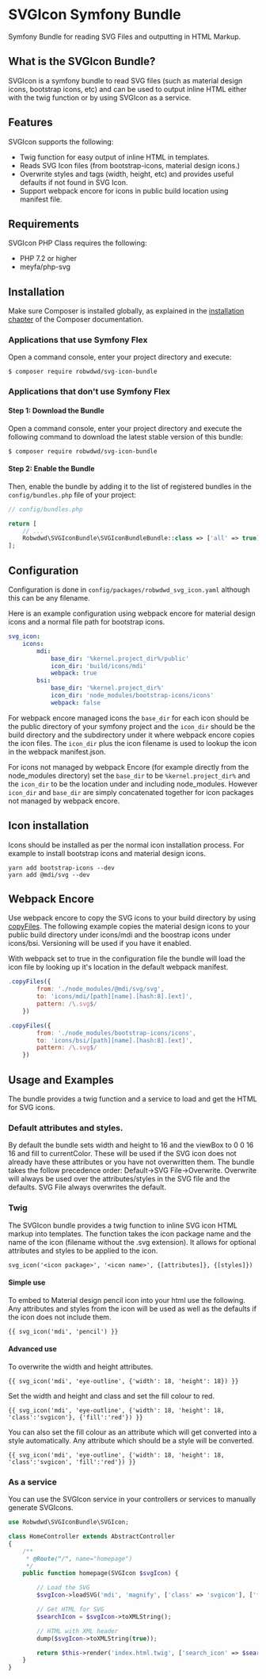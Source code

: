 # SVGIcon Symfony Bundle

Symfony Bundle for reading SVG Files and outputting in HTML Markup.

## What is the SVGIcon Bundle?

SVGIcon is a symfony bundle to read SVG files (such as material design
icons, bootstrap icons, etc) and can be used to output inline HTML either
with the twig function or by using SVGIcon as a service.

## Features

SVGIcon supports the following:

-   Twig function for easy output of inline HTML in templates.
-   Reads SVG Icon files (from bootstrap-icons, material design icons.)
-   Overwrite styles and tags (width, height, etc) and provides useful
    defaults if not found in SVG Icon.
-   Support webpack encore for icons in public build location using
    manifest file.

## Requirements

SVGIcon PHP Class requires the following:

-   PHP 7.2 or higher
-   meyfa/php-svg

## Installation

Make sure Composer is installed globally, as explained in the
[installation chapter](https://getcomposer.org/doc/00-intro.md)
of the Composer documentation.

### Applications that use Symfony Flex

Open a command console, enter your project directory and execute:

```console
$ composer require robwdwd/svg-icon-bundle
```

### Applications that don't use Symfony Flex

#### Step 1: Download the Bundle

Open a command console, enter your project directory and execute the
following command to download the latest stable version of this bundle:

```console
$ composer require robwdwd/svg-icon-bundle
```

#### Step 2: Enable the Bundle

Then, enable the bundle by adding it to the list of registered bundles
in the `config/bundles.php` file of your project:

```php
// config/bundles.php

return [
    // ...
    Robwdwd\SVGIconBundle\SVGIconBundleBundle::class => ['all' => true],
];
```

## Configuration

Configuration is done in `config/packages/robwdwd_svg_icon.yaml` although this
can be any filename.

Here is an example configuration using webpack encore for material design
icons and a normal file path for bootstrap icons.

```yaml
svg_icon:
    icons:
        mdi:
            base_dir: '%kernel.project_dir%/public'
            icon_dir: 'build/icons/mdi'
            webpack: true
        bsi:
            base_dir: '%kernel.project_dir%'
            icon_dir: 'node_modules/bootstrap-icons/icons'
            webpack: false
```

For webpack encore managed icons the `base_dir` for each icon should be the public
directory of your symfony project and the `icon_dir` should be the build
directory and the subdirectory under it where webpack encore copies the icon
files. The `icon_dir` plus the icon filename is used to lookup the icon in
the webpack manifest.json.

For icons not managed by webpack Encore (for example directly from the
node_modules directory) set the `base_dir` to be `%kernel.project_dir%` and
the `icon_dir` to be the location under and including node_modules. However
`icon_dir` and `base_dir` are simply concatenated together for icon packages
not managed by webpack encore.

## Icon installation

Icons should be installed as per the normal icon installation process. For
example to install bootstrap icons and material design icons.

```console
yarn add bootstrap-icons --dev
yarn add @mdi/svg --dev
```

## Webpack Encore

Use webpack encore to copy the SVG icons to your build directory by using
[copyFiles](https://symfony.com/doc/current/frontend/encore/copy-files.html).
The following example copies the material design icons to your public build
directory under icons/mdi and the boostrap icons under icons/bsi. Versioning
will be used if you have it enabled.

With webpack set to true in the configuration file the bundle will load the
icon file by looking up it's location in the default webpack manifest.

```javascript
.copyFiles({
        from: './node_modules/@mdi/svg/svg',
        to: 'icons/mdi/[path][name].[hash:8].[ext]',
        pattern: /\.svg$/
    })

.copyFiles({
        from: './node_modules/bootstrap-icons/icons',
        to: 'icons/bsi/[path][name].[hash:8].[ext]',
        pattern: /\.svg$/
    })
```

## Usage and Examples

The bundle provides a twig function and a service to load and get the HTML
for SVG icons.

### Default attributes and styles.

By default the bundle sets width and height to 16 and the viewBox to 0 0 16 16
and fill to currentColor. These will be used if the SVG icon does not already
have these attributes or you have not overwritten them. The bundle takes the
follow precedence order: Default->SVG File->Overwrite. Overwrite will always be
used over the attributes/styles in the SVG file and the defaults. SVG File always
overwrites the default.

### Twig

The SVGIcon bundle provides a twig function to inline SVG icon HTML markup
into templates. The function takes the icon package name and the name of
the icon (filename without the .svg extension). It allows for optional attributes
and styles to be applied to the icon.

    svg_icon('<icon package>', '<icon name>', {[attributes]}, {[styles]})

#### Simple use

To embed to Material design pencil icon into your html use the following. Any
attributes and styles from the icon will be used as well as the defaults if the
icon does not include them.

    {{ svg_icon('mdi', 'pencil') }}

#### Advanced use

To overwrite the width and height attributes.

    {{ svg_icon('mdi', 'eye-outline', {'width': 18, 'height': 18}) }}

Set the width and height and class and set the fill colour to red.

    {{ svg_icon('mdi', 'eye-outline', {'width': 18, 'height': 18, 'class':'svgicon'}, {'fill':'red'}) }}

You can also set the fill colour as an attribute which will get converted into
a style automatically. Any attribute which should be a style will be converted.

    {{ svg_icon('mdi', 'eye-outline', {'width': 18, 'height': 18, 'class':'svgicon', 'fill':'red'}) }}

### As a service

You can use the SVGIcon service in your controllers or services to manually
generate SVGIcons.

```PHP
use Robwdwd\SVGIconBundle\SVGIcon;

class HomeController extends AbstractController
{
    /**
     * @Route("/", name="homepage")
     */
    public function homepage(SVGIcon $svgIcon) {

        // Load the SVG
        $svgIcon->loadSVG('mdi', 'magnify', ['class' => 'svgicon'], ['fill' => 'currentColor']);

        // Get HTML for SVG
        $searchIcon = $svgIcon->toXMLString();

        // HTML with XML header
        dump($svgIcon->toXMLString(true));

        return $this->render('index.html.twig', ['search_icon' => $searchIcon]);
    }
}
```
